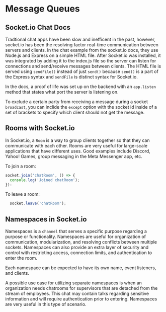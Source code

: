 # Message Queues

## Socket.io Chat Docs

Tradtional chat apps have been slow and inefficent in the past, however, socket.io has been the resolving factor real-time communication between servers and clients. In the chat example from the socket.io docs, they use Node.js and Express on a simple HTML file. After Socket.io was installed, it was integrated by adding it to the index.js file so the server can listen for connections and send/receive messages between clients. The HTML file is served using `sendFile()` instead of just `send()` because `send()` is a part of the Express syntax and `sendFile` is distinct syntax for Socket.io.

In the docs, a proof of life was set up on the backend with an `app.listen` method that states what port the server is listening on.

To exclude a certain party from receiving a message during a socket `broadcast`, you can inclide the `except` option with the socket id inside of a set of brackets to specify which client should not get the message.

## Rooms with Socket.io

In Socket.io, a `Room` is a way to group clients together so that they can communicate with each other. Rooms are very useful for large-scale applications that have different uses. Good examples include Discord, Yahoo! Games, group messaging in the Meta Messenger app, etc.

To join a room:

```javascript
socket.join('chatRoom', () => {
  console.log('Joined chatRoom');
}):
```

To leave a room:

```javascript
  socket.leave('chatRoom');
```

## Namespaces in Socket.io

Namespaces is a `channel` that serves a specific purpose regarding a purpose or functionality. Namespaces are useful for organization of communication, modularization, and resolving conflicts between multiple sockets. Namespaces can also provide an extra layer of security and control with restricting access, connection limits, and authentication to enter the room.

Each namespace can be expected to have its own name, event listeners, and clients.

A possible use case for utilizing separate namespaces is when an organization needs chatrooms for supervisors that are detached from the stream of employees. This chat may contain talks regarding sensitive information and will require authentication prior to entering. Namespaces are very useful in this type of scenario.